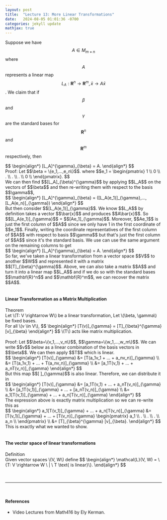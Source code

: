 ```yaml
---
layout: post
title:  "Lecture 13: More Linear Transformations"
date:   2024-08-05 01:01:36 -0700
categories: jekyll update
mathjax: true
---
```

Suppose we have $$A \in M_{m \times n}$$ where $$A$$ represents a linear map $$L_A: \mathbf{R}^n \rightarrow \mathbf{R}^m, \bar{x} \rightarrow A\bar{x}$$. We claim that if $$\beta$$ and $$\gamma$$ are the standard bases for $$\mathbf{R}^n$$ and $$\mathbf{R}^m$$ respectively, then
<div>
$$
\begin{align*}
[L_A]^{\gamma}_{\beta} = A.
\end{align*}
$$
</div>
Proof: Let $$\beta = \{e_1,...,e_n\}$$. where 
$$e_1 = \begin{pmatrix}
1 \\
0 \\
. \\
. \\
. \\
0 \\
\end{pmatrix}.
$$
<br>
We can then find $$[L_A]_{\beta}^{\gamma}$$ by applying $$L_A$$ on the vectors of $$\beta$$ and then re-writing them  with respect to the basis $$\gamma$$,
<div>
$$
\begin{align*}
[L_A]^{\gamma}_{\beta} = ([L_A(e_1)]_{\gamma},..., [L_A(e_n)]_{\gamma})
\end{align*}
$$
</div>
But then consider $$[L_A(e_1)]_{\gamma}$$. We know $$L_A$$ by definition takes a vector $$\bar{x}$$ and produces $$A\bar{x}$$. So $$[L_A(e_1)]_{\gamma}$$ = $$[Ae_1]_{\gamma}$$. Moreover, $$Ae_1$$ is just the first column of $$A$$ since we only have 1 in the first coordinate of $$e_1$$. Finally, writing the coordinate representatives of the first column of $$A$$ with respect to basis $$\gamma$$ but that's just the first column of $$A$$ since it's the standard basis. We use can use the same argument on the remaining columns to get
<div>
$$
\begin{align*}
[L_A]^{\gamma}_{\beta} = A.
\end{align*}
$$
</div>
So far, we've taken a linear transformation from a vector space $$V$$ to another $$W$$ and represented it with a matrix $$[T]_{\beta}^{\gamma}$$. Above, we can also take a matrix $$A$$ and turn it into a linear map $$L_A$$ and if we do so with the standard bases $$\mathbf{R}^n$$ and $$\mathbf{R}^m$$, we can recover the matrix $$A$$. 
<br>
<br>
<!------------------------------------------------------------------------------------>
<h4><b>Linear Transformation as a Matrix Multiplication</b></h4>
<div class="purdiv">
Theorem
</div>
<div class="purbdiv">
Let \(T: V \rightarrow W\) be a linear transformation, Let \(\beta, \gamma\) be fixed bases.<br>
For all \(v \in V\),
$$
\begin{align*}
[T(v)]_{\gamma} = [T]_{\beta}^{\gamma} [v]_{\beta}
\end{align*}
$$
\(T\) acts like matrix multiplication.
</div>
<br>
Proof: Let $$\beta=\{v_1,...,v_n\}$$, $$\gamma=\{w_1,...,w_m\}$$. We can write $$v$$ below as a linear combination of the basis vectors in $$\beta$$. We can then apply $$T$$ which is linear.
<div>
$$
\begin{align*}
[T(v)]_{\gamma} &= [T(a_1v_1 + ... + a_nv_n)]_{\gamma} \\
                &= [T(a_1v_1) + ... + T(a_nv_n)]_{\gamma} \\
				&= [a_1T(v_1) + ... + a_nT(v_n)]_{\gamma}
\end{align*}
$$
</div>
But this map $$[ ]_{\gamma}$$ is also linear. Therefore, we can distribute it in
<div>
$$
\begin{align*}
[T(v)]_{\gamma} &= [a_1T(v_1) + ... + a_nT(v_n)]_{\gamma} \\
             &= [a_1T(v_1)]_{\gamma} + ... + [a_nT(v_n)]_{\gamma} \\
			 &= a_1[T(v_1)]_{\gamma} + ... + a_n[T(v_n)]_{\gamma}
\end{align*}
$$
</div>
The expression above is exactly matrix multiplication so we can re-write this as
<div>
$$
\begin{align*}
a_1[T(v_1)]_{\gamma} + ... + a_n[T(v_n)]_{\gamma}
&=
[T(v_1)]_{\gamma} + ... + [T(v_n)]_{\gamma} 
\begin{pmatrix}
a_1 \\
. \\
. \\
. \\
a_n \\
\end{pmatrix} \\
&= [T]_{\beta}^{\gamma} [v]_{\beta}.
\end{align*}
$$
</div>
This is exactly what we wanted to show.
<br>
<br>
<!------------------------------------------------------------------------------------>
<h4><b>The vector space of linear transformations</b></h4>
<div class="bdiv">
Definition
</div>
<div class="bbdiv">
Given vector spaces \(V, W\) define
$$
\begin{align*}
\mathcal{L}(V, W) = \{T: V \rightarrow W \ | \ T \text{ is linear}\}.
\end{align*}
$$
</div>
<br>
<br>
<hr>
<br>
<!------------------------------------------------------------------------------------>
<h4><b>References</b></h4>
<ul>
<li>Video Lectures from Math416 by Ely Kerman.</li>
</ul>






















